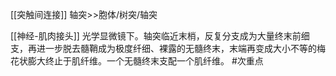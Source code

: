 [[突触间连接]]
轴突>>胞体/树突/轴突

[[神经-肌肉接头]]
光学显微镜下。轴突临近末梢，反复分支成为大量终末前细支，再进一步脱去髓鞘成为极度纤细、裸露的无髓终末，末端再变成大小不等的梅花状膨大终止于肌纤维。一个无髓终末支配一个肌纤维。 #次重点 
